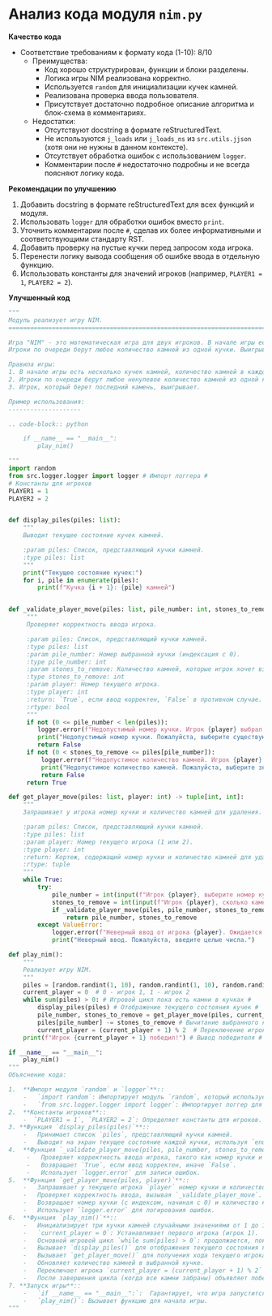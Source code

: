 # Анализ кода модуля `nim.py`

**Качество кода**
-  Соответствие требованиям к формату кода (1-10): 8/10
    -  Преимущества:
        -   Код хорошо структурирован, функции и блоки разделены.
        -   Логика игры NIM реализована корректно.
        -   Используется `random` для инициализации кучек камней.
        -   Реализована проверка ввода пользователя.
        -   Присутствует достаточно подробное описание алгоритма и блок-схема в комментариях.
    -  Недостатки:
        -   Отсутствуют docstring в формате reStructuredText.
        -   Не используются `j_loads` или `j_loads_ns` из `src.utils.jjson` (хотя они не нужны в данном контексте).
        -   Отсутствует обработка ошибок с использованием `logger`.
        -   Комментарии после `#` недостаточно подробны и не всегда поясняют логику кода.

**Рекомендации по улучшению**
1. Добавить docstring в формате reStructuredText для всех функций и модуля.
2. Использовать `logger` для обработки ошибок вместо `print`.
3. Уточнить комментарии после `#`, сделав их более информативными и соответствующими стандарту RST.
4. Добавить проверку на пустые кучки перед запросом хода игрока.
5. Перенести логику вывода сообщения об ошибке ввода в отдельную функцию.
6. Использовать константы для значений игроков (например, `PLAYER1 = 1`, `PLAYER2 = 2`).

**Улучшенный код**
```python
"""
Модуль реализует игру NIM.
=========================================================================================

Игра "NIM" - это математическая игра для двух игроков. В начале игры есть несколько кучек камней (или других предметов).
Игроки по очереди берут любое количество камней из одной кучки. Выигрывает игрок, взявший последний камень.

Правила игры:
1. В начале игры есть несколько кучек камней, количество камней в каждой кучке задается.
2. Игроки по очереди берут любое ненулевое количество камней из одной кучки.
3. Игрок, который берет последний камень, выигрывает.

Пример использования:
--------------------

.. code-block:: python

    if __name__ == "__main__":
        play_nim()

"""
import random
from src.logger.logger import logger # Импорт логгера #
# Константы для игроков
PLAYER1 = 1
PLAYER2 = 2


def display_piles(piles: list):
    """
    Выводит текущее состояние кучек камней.

    :param piles: Список, представляющий кучки камней.
    :type piles: list
    """
    print("Текущее состояние кучек:")
    for i, pile in enumerate(piles):
        print(f"Кучка {i + 1}: {pile} камней")


def _validate_player_move(piles: list, pile_number: int, stones_to_remove: int, player: int) -> bool:
     """
     Проверяет корректность ввода игрока.

     :param piles: Список, представляющий кучки камней.
     :type piles: list
     :param pile_number: Номер выбранной кучки (индексация с 0).
     :type pile_number: int
     :param stones_to_remove: Количество камней, которые игрок хочет взять.
     :type stones_to_remove: int
     :param player: Номер текущего игрока.
     :type player: int
     :return: `True`, если ввод корректен, `False` в противном случае.
     :rtype: bool
     """
     if not (0 <= pile_number < len(piles)):
        logger.error(f"Недопустимый номер кучки. Игрок {player} выбрал несуществующую кучку.") # Логирование ошибки #
        print("Недопустимый номер кучки. Пожалуйста, выберите существующую кучку.")
        return False
     if not (0 < stones_to_remove <= piles[pile_number]):
         logger.error(f"Недопустимое количество камней. Игрок {player} выбрал {stones_to_remove} камней из кучки {pile_number + 1}, где есть {piles[pile_number]} камней.") # Логирование ошибки #
         print("Недопустимое количество камней. Пожалуйста, выберите значение от 1 до текущего количества в кучке.")
         return False
     return True

def get_player_move(piles: list, player: int) -> tuple[int, int]:
    """
    Запрашивает у игрока номер кучки и количество камней для удаления.

    :param piles: Список, представляющий кучки камней.
    :type piles: list
    :param player: Номер текущего игрока (1 или 2).
    :type player: int
    :return: Кортеж, содержащий номер кучки и количество камней для удаления.
    :rtype: tuple
    """
    while True:
        try:
            pile_number = int(input(f"Игрок {player}, выберите номер кучки (1-{len(piles)}): ")) - 1
            stones_to_remove = int(input(f"Игрок {player}, сколько камней взять из кучки {pile_number + 1}: "))
            if _validate_player_move(piles, pile_number, stones_to_remove, player):
                return pile_number, stones_to_remove
        except ValueError:
            logger.error(f"Неверный ввод от игрока {player}. Ожидается целое число.") # Логирование ошибки #
            print("Неверный ввод. Пожалуйста, введите целые числа.")

def play_nim():
    """
    Реализует игру NIM.
    """
    piles = [random.randint(1, 10), random.randint(1, 10), random.randint(1, 10)] # Инициализация кучек камней #
    current_player = 0  # 0 - игрок 1, 1 - игрок 2
    while sum(piles) > 0: # Игровой цикл пока есть камни в кучках #
        display_piles(piles) # Отображение текущего состояния кучек #
        pile_number, stones_to_remove = get_player_move(piles, current_player + 1) # Получение хода игрока #
        piles[pile_number] -= stones_to_remove # Вычитание выбранного количества камней из кучки #
        current_player = (current_player + 1) % 2  # Переключение игрока #
    print(f"Игрок {current_player + 1} победил!") # Вывод победителя #

if __name__ == "__main__":
    play_nim()
"""
Объяснение кода:

1.  **Импорт модуля `random` и `logger`**::
    -   `import random`: Импортирует модуль `random`, который используется для генерации случайных чисел (количества камней в кучках).
    -   `from src.logger.logger import logger`: Импортирует логгер для записи ошибок.
2.  **Константы игроков**::
    -  `PLAYER1 = 1`, `PLAYER2 = 2`: Определяет константы для игроков.
3. **Функция `display_piles(piles)`**::
    -   Принимает список `piles`, представляющий кучки камней.
    -   Выводит на экран текущее состояние каждой кучки, используя `enumerate` для отображения номера кучки и количества камней в ней.
4.  **Функция `_validate_player_move(piles, pile_number, stones_to_remove, player)`**::
     -   Проверяет корректность ввода игрока, такого как номер кучки и количество камней.
     -   Возвращает `True`, если ввод корректен, иначе `False`.
     -   Использует `logger.error` для записи ошибок.
5.  **Функция `get_player_move(piles, player)`**::
    -   Запрашивает у текущего игрока `player` номер кучки и количество камней для удаления.
    -   Проверяет корректность ввода, вызывая `_validate_player_move`.
    -   Возвращает номер кучки (с индексом, начиная с 0) и количество камней для удаления.
    -   Использует `logger.error` для логирования ошибок.
6.  **Функция `play_nim()`**::
    -   Инициализирует три кучки камней случайными значениями от 1 до 10.
    -   `current_player = 0`: Устанавливает первого игрока (игрок 1).
    -   Основной игровой цикл `while sum(piles) > 0`: продолжается, пока есть камни в кучках.
    -   Вызывает `display_piles()` для отображения текущего состояния кучек.
    -   Вызывает `get_player_move()` для получения хода текущего игрока.
    -   Обновляет количество камней в выбранной кучке.
    -   Переключает игрока `current_player = (current_player + 1) % 2` (0 -> 1, 1 -> 0).
    -   После завершения цикла (когда все камни забраны) объявляет победителя.
7. **Запуск игры**::
    -   `if __name__ == "__main__":`:  Гарантирует, что игра запустится, только если скрипт запущен напрямую.
    -   `play_nim()`: Вызывает функцию для начала игры.
"""
```